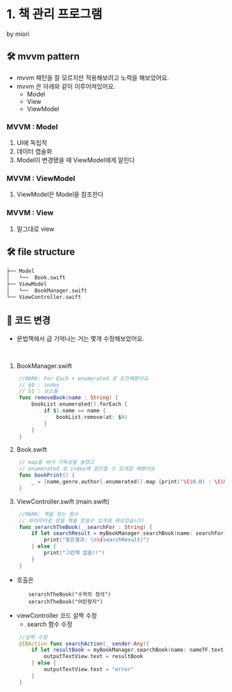 # 1. 책 관리 프로그램 
by miori

## 🛠 mvvm pattern
- mvvm 패턴을 잘 모르지만 적용해보려고 노력을 해보았어요.
- mvvm 은 아래와 같이 이루어져있어요.
  - Model
  - View 
  - ViewModel

### MVVM : Model
1. UI에 독립적
2. 데이터 캡술화
3. Model이 변경됐을 때 ViewModel에게 알린다

### MVVM : ViewModel
1. ViewModel은 Model을 참조한다

### MVVM : View
1. 말그대로 view


## 🛠 file structure
```bash
├── Model
│   └──  Book.swift
├── ViewModel
│   └──  BookManager.swift
└── ViewController.swift
``` 

## 🚀 코드 변경
- 문법책에서 급 기억나는 거는 몇개 수정해보았어요.
<br>

1. BookManager.swift
```swift
    //MARK: For Each + enumerated 로 도전해봤어요
    // $0 : index
    // $1 : 요소들
    func removeBook(name : String) {
        bookList.enumerated().forEach {
            if $1.name == name {
                bookList.remove(at: $0)
            }
        }
    }
 ```
 
   2. Book.swift
```swift
    // map을 써서 가독성을 높였고
    // enumerated 로 index에 접근할 수 있게끔 해봤어요
    func bookPrint() {
        _ = [name,genre,author].enumerated().map {print("\($0.0) : \($0.1)")}
    }
 ```
 
   3. ViewController.swift (main.swift)
```swift
    //MARK: 책을 찾는 함수
    // 파라미터로 찾을 책을 받을수 있게끔 짜보았습니다
    func serarchTheBook(_ searchFor : String) {
        if let searchResult = myBookManager.searchBook(name: searchFor){
            print("찾은결과: \n\(searchResult)")
        } else {
            print("그런책 없음!!")
        }
    }
 ```
 - 호출은
 ```swfit
        serarchTheBook("수학의 정석")
        serarchTheBook("어린왕자")
```


- viewController 코드 살짝 수정
	- search 함수 수정
```swift
    //살짝 수정
    @IBAction func searchAction(_ sender:Any){
        if let resultBook = myBookManager.searchBook(name: nameTF.text!) {
            outputTextView.text = resultBook
        } else {
            outputTextView.text = "error"
        }
    }
```
